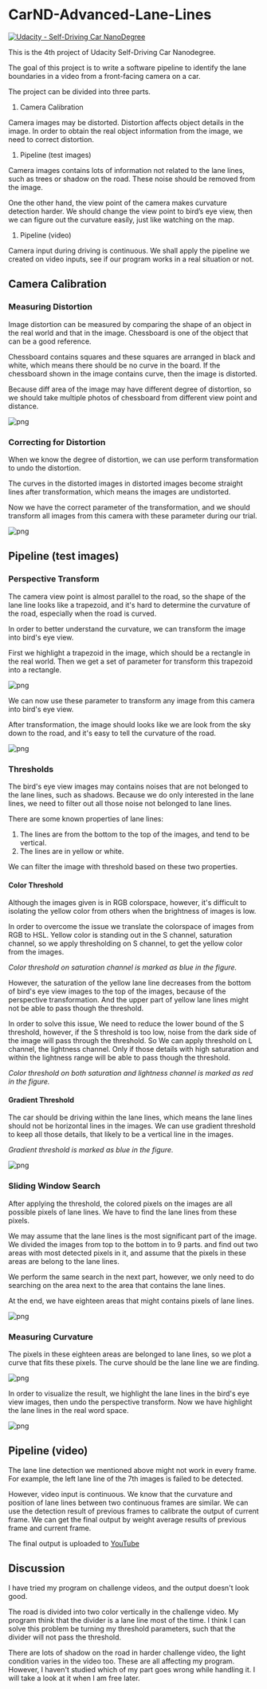 # CarND-Advanced-Lane-Lines
[![Udacity - Self-Driving Car NanoDegree](https://s3.amazonaws.com/udacity-sdc/github/shield-carnd.svg)](http://www.udacity.com/drive)

This is the 4th project of Udacity Self-Driving Car Nanodegree.

The goal of this project is to write a software pipeline to identify the lane boundaries in a video from a front-facing camera on a car.

The project can be divided into three parts.
1. Camera Calibration

  Camera images may be distorted. Distortion affects object details in the image. In order to obtain the real object information from the image, we need to correct distortion.

1. Pipeline (test images)

  Camera images contains lots of information not related to the lane lines, such as trees or shadow on the road. These noise should be removed from the image.

  One the other hand, the view point of the camera makes curvature detection harder. We should change the view point to bird’s eye view, then we can figure out the curvature easily, just like watching on the map.

1. Pipeline (video)

  Camera input during driving is continuous. We shall apply the pipeline we created on video inputs, see if our program works in a real situation or not.

## Camera Calibration
### Measuring Distortion
Image distortion can be measured by comparing the shape of an object in the real world and that in the image. Chessboard is one of the object that can be a good reference.

Chessboard contains squares and these squares are arranged in black and white, which means there should be no curve in the board. If the chessboard shown in the image contains curve, then the image is distorted.

Because diff area of the image may have different degree of distortion, so we should take multiple photos of chessboard from different view point and distance.

![png](Camera-Calibration/output_3_0.png)

### Correcting for Distortion
When we know the degree of distortion, we can use perform transformation to undo the distortion.

The curves in the distorted images in distorted images become straight lines after transformation, which means the images are undistorted.

Now we have the correct parameter of the transformation, and we should transform all images from this camera with these parameter during our trial.

![png](Camera-Calibration/output_4_0.png)

## Pipeline (test images)
### Perspective Transform
The camera view point is almost parallel to the road, so the shape of the lane line looks like a trapezoid, and it's hard to determine the curvature of the road, especially when the road is curved.

In order to better understand the curvature, we can transform the image into bird's eye view.

First we highlight a trapezoid in the image, which should be a rectangle in the real world. Then we get a set of parameter for transform this trapezoid into a rectangle.

![png](CarND-Advanced-Lane-Lines/output_7_0.png)

We can now use these parameter to transform any image from this camera into bird's eye view.

After transformation, the image should looks like we are look from the sky down to the road, and it's easy to tell the curvature of the road.

![png](CarND-Advanced-Lane-Lines/output_8_0.png)

### Thresholds
The bird's eye view images may contains noises that are not belonged to the lane lines, such as shadows. Because we do only interested in the lane lines, we need to filter out all those noise not belonged to lane lines.

There are some known properties of lane lines:
1. The lines are from the bottom to the top of the images, and tend to be vertical.
1. The lines are in yellow or white.

We can filter the image with threshold based on these two properties.

#### Color Threshold

Although the images given is in RGB colorspace, however, it's difficult to isolating the yellow color from others when the brightness of images is low.

In order to overcome the issue we translate the colorspace of images from RGB to HSL. Yellow color is standing out in the S channel, saturation channel, so we apply thresholding on S channel, to get the yellow color from the images.

_Color threshold on saturation channel is marked as blue in the figure._

However, the saturation of the yellow lane line decreases from the bottom of bird's eye view images to the top of the images, because of the perspective transformation. And the upper part of yellow lane lines might not be able to pass though the threshold.

In order to solve this issue, We need to reduce the lower bound of the S threshold, however, if the S threshold is too low, noise from the dark side of the image will pass through the threshold. So We can apply threshold on L channel, the lightness channel. Only if those details with high saturation and within the lightness range will be able to pass though the threshold.  

_Color threshold on both saturation and lightness channel is marked as red in the figure._

#### Gradient Threshold
The car should be driving within the lane lines, which means the lane lines should not be horizontal lines in the images. We can use gradient threshold to keep all those details, that likely to be a vertical line in the images.

_Gradient threshold is marked as blue in the figure._

![png](CarND-Advanced-Lane-Lines/output_11_0.png)

### Sliding Window Search
After applying the threshold, the colored pixels on the images are all possible pixels of lane lines. We have to find the lane lines from these pixels.

We may assume that the lane lines is the most significant part of the image. We divided the images from top to the bottom in to 9 parts. and find out two areas with most detected pixels in it, and assume that the pixels in these areas are belong to the lane lines.  

We perform the same search in the next part, however, we only need to do searching on the area next to the area that contains the lane lines.

At the end, we have eighteen areas that might contains pixels of lane lines.

![png](CarND-Advanced-Lane-Lines/output_13_1.png)

### Measuring Curvature
The pixels in these eighteen areas are belonged to lane lines, so we plot a curve that fits these pixels. The curve should be the lane line we are finding.

![png](CarND-Advanced-Lane-Lines/output_18_1.png)

In order to visualize the result, we highlight the lane lines in the bird's eye view images, then undo the perspective transform. Now we have highlight the lane lines in the real word space.

![png](CarND-Advanced-Lane-Lines/output_20_1.png)


## Pipeline (video)
The lane line detection we mentioned above might not work in every frame. For example, the left lane line of the 7th images is failed to be detected.

However, video input is continuous. We know that the curvature and position of lane lines between two continuous frames are similar. We can use the detection result of previous frames to calibrate the output of current frame. We can get the final output by weight average results of previous frame and current frame.

The final output is uploaded to [YouTube](https://youtu.be/4OMCYHLmrTw)

## Discussion
I have tried my program on challenge videos, and the output doesn't look good.

The road is divided into two color vertically in the challenge video. My program think that the divider is a lane line most of the time. I think I can solve this problem be turning my threshold parameters, such that the divider will not pass the threshold.

There are lots of shadow on the road in harder challenge video, the light condition varies in the video too. These are all affecting my program. However, I haven't studied which of my part goes wrong while handling it. I will take a look at it when I am free later.
